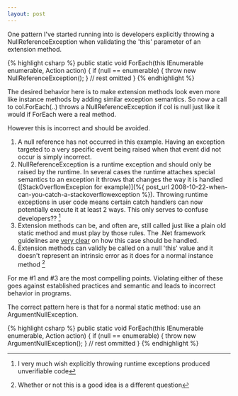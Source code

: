 ```yaml
---
layout: post
---
```

One pattern I've started running into is developers explicitly throwing a NullReferenceException when validating the 'this' parameter of an extension method.

{% highlight csharp %}
public static void ForEach<T>(this IEnumerable<T> enumerable, Action<T> action)
{
    if (null == enumerable)
    {
        throw new NullReferenceException();
    }
    // rest omitted 
}
{% endhighlight %}

The desired behavior here is to make extension methods look even more like instance methods by adding similar exception semantics. So now a call to col.ForEach(..) throws a NullReferenceException if col is null just like it would if ForEach were a real method.  

However this is incorrect and should be avoided.

  1. A null reference has not occurred in this example. Having an exception targeted to a very specific event being raised when that event did not occur is simply incorrect.
  2. NullReferenceException is a runtime exception and should only be raised by the runtime. In several cases the runtime attaches special semantics to an exception it throws that changes the way it is handled ([StackOverflowExcepion for example)](%{ post_url 2008-10-22-when-can-you-catch-a-stackoverflowexception %}). Throwing runtime exceptions in user code means certain catch handlers can now potentially execute it at least 2 ways. This only serves to confuse developers?? [^1]
  3. Extension methods can be, and often are, still called just like a plain old static method and must play by those rules. The .Net framework guidelines are [very clear](http://msdn.microsoft.com/en-us/library/ms229025\(VS.80\).aspx) on how this case should be handled.
  4. Extension methods can validly be called on a null 'this' value and it doesn't represent an intrinsic error as it does for a normal instance method [^2]

For me #1 and #3 are the most compelling points. Violating either of these goes against established practices and semantic and leads to incorrect behavior in programs.

The correct pattern here is that for a normal static method: use an ArgumentNullException.

{% highlight csharp %}
public static void ForEach<T>(this IEnumerable<T> enumerable, Action<T> action)
{
    if (null == enumerable)
    {
        throw new ArgumentNullException();
    }
    // rest ommitted 
}
{% endhighlight %}

[^1]: I very much wish explicitly throwing runtime exceptions produced unverifiable code

[^2]: Whether or not this is a good idea is a different question

